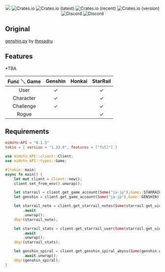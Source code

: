 <div align="center">
    <img src="https://i.imgur.com/pYG0dpf.png">
    <img alt="Crates.io" src="https://img.shields.io/crates/d/miHoYo-API">
    <img alt="Crates.io (latest)" src="https://img.shields.io/crates/dv/miHoYo-API">
    <img alt="Crates.io (recent)" src="https://img.shields.io/crates/dr/miHoYo-API">
    <img alt="Crates.io (version)" src="https://img.shields.io/crates/dv/miHoYo-API/0.1.5">
    <br>
    <img alt="Discord" src="https://img.shields.io/discord/1058271208442953728?color=9001F5">
    <img alt="Discord" src="https://img.shields.io/discord/1058271208442953728?color=9001F5">
</div>


## Original

[genshin.py](https://github.com/thesadru/genshin.py) by [thesadru](https://github.com/thesadru)

 
## Features
*TBA

| Func ＼ Game | Genshin | Honkai | StarRail |
|:-----------:|:-------:|:------:|:--------:| 
|    User     |    ✓    |        |    ✓     |
|  Character  |    ✓    |        |    ✓     |
|  Challenge  |    ✓    |        |    ✓     |
|    Rogue    |         |        |    ✓     |



## Requirements

```toml
miHoYo-API = "0.1.5"
tokio = { version = "1.33.0", features = ["full"] }
```

```rust
use miHoYo_API::client::Client;
use miHoYo_API::types::Game;

#[tokio::main]
async fn main() {
    let mut client = Client::new();
    client.set_from_env().unwrap();

    let starrail = client.get_game_account(Some("ja-jp"),Game::STARRAIL).await.unwrap();
    let genshin = client.get_game_account(Some("ja-jp"),Game::GENSHIN).await.unwrap();

    let starrail_note = client.get_starrail_notes(Some(starrail.get_uid()), Some("ja-jp"))
        .await
        .unwrap();
    dbg!(starrail_note);

    let starrail_stats = client.get_starrail_user(Some(starrail.get_uid()), Some("ja-jp"))
        .await
        .unwrap();
    dbg!(starrail_stats);

    let genshin_spiral = client.get_genshin_spiral_abyss(Some(genshin.get_uid()), None, Some("ja-jp"))
        .await.unwrap();
    dbg!(genshin_spiral);
}
```
